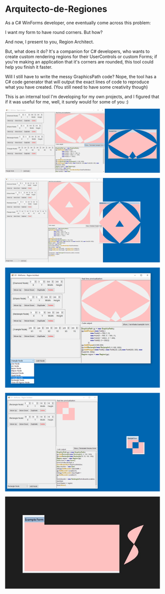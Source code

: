 # Arquitecto-de-Regiones
As a C# WinForms developer, one eventually come across this problem:

I want my form to have round corners. But how?

And now, I present to you, Region Architect.

But, what does it do?
It's a companion for C# developers, who wants to create custom rendering regions for their UserControls or custom Forms; if you're making an application that it's corners are rounded, this tool could help you finish it faster.

Will I still have to write the messy GraphicsPath code?
Nope, the tool has a C# code generator that will output the exact lines of code to reproduce what you have created. (You still need to have some creativity though)

This is an internal tool I'm developing for my own projects, and I figured that if it was useful for me, well, it surely would for some of you :)

![1](https://github.com/Tilation/ImagenesPublicas/blob/main/RegionArchitect/1.png)

![2](https://github.com/Tilation/ImagenesPublicas/blob/main/RegionArchitect/2.png)

![3](https://github.com/Tilation/ImagenesPublicas/blob/main/RegionArchitect/3.png)

![4](https://github.com/Tilation/ImagenesPublicas/blob/main/RegionArchitect/4.png)

![5](https://github.com/Tilation/ImagenesPublicas/blob/main/RegionArchitect/5.jpeg)

